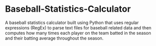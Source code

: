 # Baseball-Statistics-Calculator
A baseball statistics calculator built using Python that uses regular expressions (RegEx) to parse text files for baseball related data and then computes how many times each player on the team batted in the season and their batting average throughout the season.
